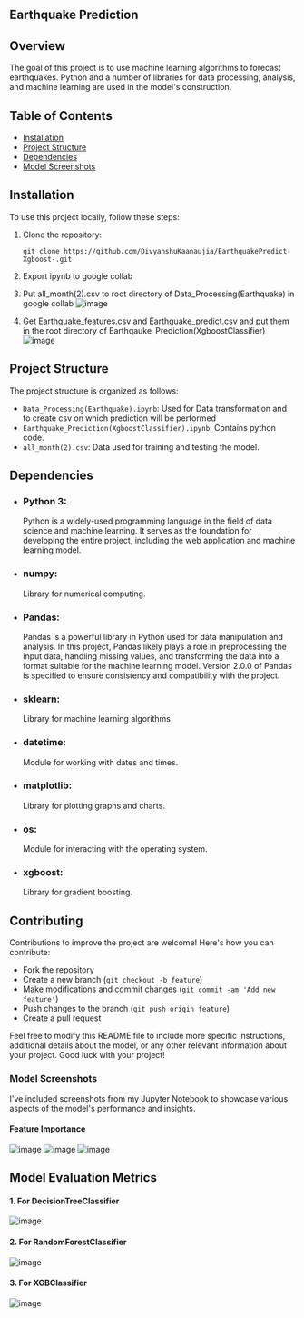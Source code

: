 ## Earthquake Prediction
## Overview
The goal of this project is to use machine learning algorithms to forecast earthquakes. Python and a number of libraries for data processing, analysis, and machine learning are used in the model's construction.

## Table of Contents
- [Installation](#installation)
- [Project Structure](#project-structure)
- [Dependencies](#dependencies)
- [Model Screenshots](#model-screenshots)

## Installation
To use this project locally, follow these steps:
1. Clone the repository:
   ```
   git clone https://github.com/DivyanshuKaanaujia/EarthquakePredict-Xgboost-.git
   ```
2. Export ipynb to google collab

3. Put all_month(2).csv to root directory of Data_Processing(Earthquake) in google collab
   ![image](https://github.com/DivyanshuKaanaujia/EarthquakePredict-Xgboost-/assets/124723859/7ba096b2-4cf0-4cff-9163-142ed97bc3c5)
4. Get Earthquake_features.csv and Earthquake_predict.csv and put them in the root directory of Earthqauke_Prediction(XgboostClassifier)
   ![image](https://github.com/DivyanshuKaanaujia/EarthquakePredict-Xgboost-/assets/124723859/3dbbfcf7-0527-4c01-8956-947108f4a4cb)

## Project Structure
The project structure is organized as follows:
- `Data_Processing(Earthquake).ipynb`: Used for Data transformation and to create csv on which prediction will be performed
- `Earthquake_Prediction(XgboostClassifier).ipynb`: Contains python code.
- `all_month(2).csv`: Data used for training and testing the model.

## Dependencies
- ### Python 3:
  Python is a widely-used programming language in the field of data science and machine learning. It serves as the foundation for developing the entire project, including the web application and machine learning model.
- ### numpy:
  Library for numerical computing.
- ### Pandas:
  Pandas is a powerful library in Python used for data manipulation and analysis. In this project, Pandas likely plays a role in preprocessing the input data, handling missing values, and transforming the data into a format suitable for the machine learning model. Version 2.0.0 of Pandas is specified to ensure consistency and compatibility with the project.
- ### sklearn:
  Library for machine learning algorithms
- ### datetime:
  Module for working with dates and times.
- ### matplotlib:
  Library for plotting graphs and charts.
- ### os:
  Module for interacting with the operating system.
- ### xgboost:
  Library for gradient boosting.
  
## Contributing
Contributions to improve the project are welcome! Here's how you can contribute:
- Fork the repository
- Create a new branch (`git checkout -b feature`)
- Make modifications and commit changes (`git commit -am 'Add new feature'`)
- Push changes to the branch (`git push origin feature`)
- Create a pull request

Feel free to modify this README file to include more specific instructions, additional details about the model, or any other relevant information about your project. Good luck with your project!

### Model Screenshots

I've included screenshots from my Jupyter Notebook to showcase various aspects of the model's performance and insights.

#### Feature Importance
![image](https://github.com/DivyanshuKaanaujia/EarthquakePredict-Xgboost-/assets/124723859/a798a57f-0790-42b2-9bdd-2f31a2eb541b)
![image](https://github.com/DivyanshuKaanaujia/EarthquakePredict-Xgboost-/assets/124723859/f64da021-463b-4503-86f4-81ce85b5bc56)
![image](https://github.com/DivyanshuKaanaujia/EarthquakePredict-Xgboost-/assets/124723859/72af5dc1-7412-48f7-9c41-67dcd9a4016f)


## Model Evaluation Metrics

#### 1. For DecisionTreeClassifier
![image](https://github.com/DivyanshuKaanaujia/EarthquakePredict-Xgboost-/assets/124723859/b788056b-dc4c-4394-ae3d-dd126211f37c)

#### 2. For RandomForestClassifier
![image](https://github.com/DivyanshuKaanaujia/EarthquakePredict-Xgboost-/assets/124723859/21c89be6-c399-4b26-874e-670e78c7d7e3)

#### 3. For XGBClassifier
![image](https://github.com/DivyanshuKaanaujia/EarthquakePredict-Xgboost-/assets/124723859/df529f65-48cc-4b2b-9a4d-9bcddaa366e1)


